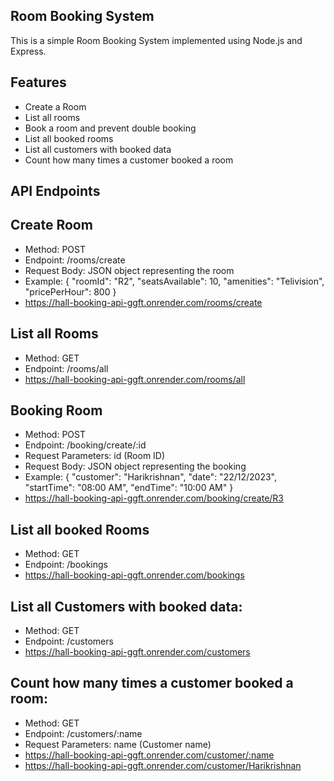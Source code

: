 ## Room Booking System

This is a simple Room Booking System implemented using Node.js and Express.

## Features

- Create a Room
- List all rooms
- Book a room and prevent double booking
- List all booked rooms
- List all customers with booked data
- Count how many times a customer booked a room

## API Endpoints
## Create Room
 - Method: POST
 - Endpoint: /rooms/create
 - Request Body: JSON object representing the room
 - Example: { "roomId": "R2", "seatsAvailable": 10, "amenities": "Telivision", "pricePerHour": 800 }
 - https://hall-booking-api-ggft.onrender.com/rooms/create

## List all Rooms
 - Method: GET
 - Endpoint: /rooms/all
 - https://hall-booking-api-ggft.onrender.com/rooms/all

## Booking Room
 - Method: POST
 - Endpoint: /booking/create/:id
 - Request Parameters: id (Room ID)
 - Request Body: JSON object representing the booking
 - Example: { "customer": "Harikrishnan", "date": "22/12/2023", "startTime": "08:00 AM", "endTime": "10:00 AM" }
 - https://hall-booking-api-ggft.onrender.com/booking/create/R3

## List all booked Rooms
 - Method: GET
 - Endpoint: /bookings
 - https://hall-booking-api-ggft.onrender.com/bookings

## List all Customers with booked data:
 - Method: GET
 - Endpoint: /customers
 - https://hall-booking-api-ggft.onrender.com/customers

## Count how many times a customer booked a room:
 - Method: GET
 - Endpoint: /customers/:name
 - Request Parameters: name (Customer name)
 - https://hall-booking-api-ggft.onrender.com/customer/:name
 - https://hall-booking-api-ggft.onrender.com/customer/Harikrishnan